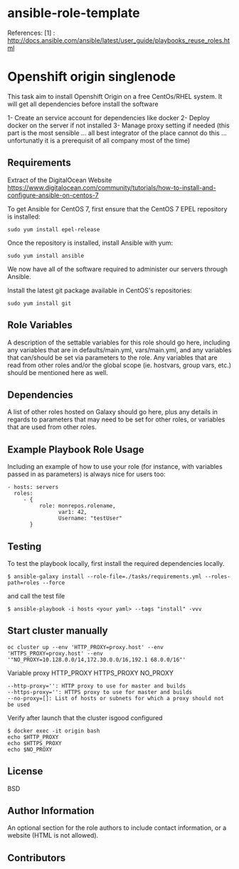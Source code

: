 # ansible-role-template

References:
[1] : http://docs.ansible.com/ansible/latest/user_guide/playbooks_reuse_roles.html

Openshift origin singlenode
=========

This task aim to install Openshift Origin on a free CentOs/RHEL system. It will get all dependencies before install the software

1- Create an service account for dependencies like docker
2- Deploy docker on the server if not installed
3- Manage proxy setting if needed (this part is the most sensible ... all best integrator of the place cannot do this ... unfortunatly it is a prerequisit of all company most of the time)


Requirements
------------

Extract of the DigitalOcean Website https://www.digitalocean.com/community/tutorials/how-to-install-and-configure-ansible-on-centos-7

To get Ansible for CentOS 7, first ensure that the CentOS 7 EPEL repository is installed:

    sudo yum install epel-release

Once the repository is installed, install Ansible with yum:

    sudo yum install ansible

We now have all of the software required to administer our servers through Ansible.

Install the latest git package available in CentOS's repositories:

    sudo yum install git

Role Variables
--------------

A description of the settable variables for this role should go here, including any variables that are in defaults/main.yml, vars/main.yml, and any variables that can/should be set via parameters to the role. Any variables that are read from other roles and/or the global scope (ie. hostvars, group vars, etc.) should be mentioned here as well.

Dependencies
------------

A list of other roles hosted on Galaxy should go here, plus any details in regards to parameters that may need to be set for other roles, or variables that are used from other roles.

Example Playbook Role Usage
----------------

Including an example of how to use your role (for instance, with variables passed in as parameters) is always nice for users too:

    - hosts: servers
      roles:
         - {
              role: monrepos.rolename,
                    var1: 42,
                    Username: "testUser"
           }

Testing
----------------
To test the playbook locally, first install the required dependencies locally.

    $ ansible-galaxy install --role-file=./tasks/requirements.yml --roles-path=roles --force

and call the test file
    
    $ ansible-playbook -i hosts <your yaml> --tags "install" -vvv
    
    
Start cluster manually
----------------

    oc cluster up --env 'HTTP_PROXY=proxy.host' --env 'HTTPS_PROXY=proxy.host' --env '"NO_PROXY=10.128.0.0/14,172.30.0.0/16,192.1 68.0.0/16"'


Variable proxy
HTTP_PROXY
HTTPS_PROXY
NO_PROXY

    --http-proxy='': HTTP proxy to use for master and builds
    --https-proxy='': HTTPS proxy to use for master and builds
    --no-proxy=[]: List of hosts or subnets for which a proxy should not be used


Verify after launch that the cluster isgood configured

    $ docker exec -it origin bash
    echo $HTTP_PROXY
    echo $HTTPS_PROXY
    echo $NO_PROXY


License
-------

BSD

Author Information
------------------

An optional section for the role authors to include contact information, or a website (HTML is not allowed).

Contributors
------------
